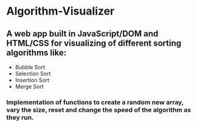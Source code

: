 # Algorithm-Visualizer

## A web app built in JavaScript/DOM and HTML/CSS for visualizing of different sorting algorithms like:
* Bubble Sort
* Selection Sort
* Insertion Sort
* Merge Sort

### Implementation of functions to create a random new array, vary the size, reset and change the speed of the algorithm as they run.
